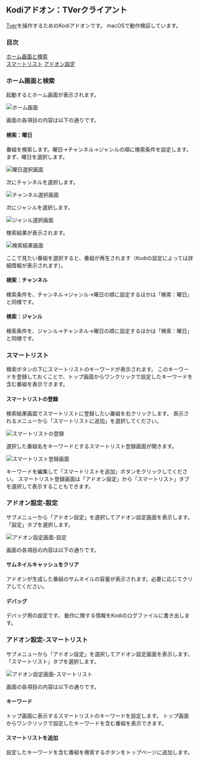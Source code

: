 ## Kodiアドオン：TVerクライアント

[Tver](https://tver.jp)を操作するためのKodiアドオンです。
macOSで動作検証しています。

### 目次

[ホーム画面と検索](#ホーム画面と検索)  
[スマートリスト](#スマートリスト) 
[アドオン設定](#アドオン設定)

### ホーム画面と検索

起動するとホーム画面が表示されます。

![ホーム画面](https://github.com/kodiful/plugin.video.tver/assets/12268536/b1f86b68-dc81-4b05-b1b0-42bd72380d5e)

画面の各項目の内容は以下の通りです。

#### 検索：曜日

番組を検索します。曜日→チャンネル→ジャンルの順に検索条件を設定します。まず、曜日を選択します。

![曜日選択画面](https://github.com/kodiful/plugin.video.tver/assets/12268536/bb65ef04-a74f-4d6e-aa8f-64c4a7db74da)

次にチャンネルを選択します。

![チャンネル選択画面](https://github.com/kodiful/plugin.video.tver/assets/12268536/5e04044f-b360-4a75-9a3e-fddd46469262)

次にジャンルを選択します。

![ジャンル選択画面](https://github.com/kodiful/plugin.video.tver/assets/12268536/02fed91c-680b-47cc-86c1-b190f0de759e)

検索結果が表示されます。

![検索結果画面](https://github.com/kodiful/plugin.video.tver/assets/12268536/bd6aa208-346e-4431-96fd-2c84dff6aa76)

ここで見たい番組を選択すると、番組が再生されます（Kodiの設定によっては詳細情報が表示されます）。

#### 検索：チャンネル

検索条件を、チャンネル→ジャンル→曜日の順に設定するほかは「検索：曜日」と同様です。

#### 検索：ジャンル

検索条件を、ジャンル→チャンネル→曜日の順に設定するほかは「検索：曜日」と同様です。

### スマートリスト

検索ボタンの下にスマートリストのキーワードが表示されます。
このキーワードを登録しておくことで、トップ画面からワンクリックで設定したキーワードを含む番組を表示できます。

#### スマートリストの登録

検索結果画面でスマートリストに登録したい番組を右クリックします。
表示されるメニューから「スマートリストに追加」を選択してください。

![スマートリストの登録](https://github.com/kodiful/plugin.video.tver/assets/12268536/4026a3b5-3de3-429a-ba67-2897fee7552f)

選択した番組名をキーワードとするスマートリスト登録画面が開きます。

![スマートリスト登録画面](https://github.com/kodiful/plugin.video.tver/assets/12268536/beabfe57-8bb3-4817-98fc-b888b7dce737)

キーワードを編集して「スマートリストを追加」ボタンをクリックしてください。 
スマートリスト登録画面は「アドオン設定」から「スマートリスト」タブを選択して表示することもできます。

### アドオン設定-設定

サブメニューから「アドオン設定」を選択してアドオン設定画面を表示します。「設定」タブを選択します。

![アドオン設定画面-設定](https://github.com/kodiful/plugin.video.tver/assets/12268536/b362ec0f-8d1b-4df6-a05e-e58a7b54e4e2)

画面の各項目の内容は以下の通りです。

#### サムネイルキャッシュをクリア

アドオンが生成した番組のサムネイルの容量が表示されます。必要に応じてクリアしてください。

#### デバッグ

デバッグ用の設定です。 動作に関する情報をKodiのログファイルに書き出します。

### アドオン設定-スマートリスト

サブメニューから「アドオン設定」を選択してアドオン設定画面を表示します。「スマートリスト」タブを選択します。

![アドオン設定画面-スマートリスト](https://github.com/kodiful/plugin.video.tver/assets/12268536/beabfe57-8bb3-4817-98fc-b888b7dce737)

画面の各項目の内容は以下の通りです。

#### キーワード

トップ画面に表示するスマートリストのキーワードを設定します。
トップ画面からワンクリックで設定したキーワードを含む番組を表示できます。

#### スマートリストを追加

設定したキーワードを含む番組を検索するボタンをトップページに追加します。

